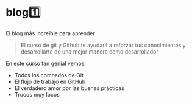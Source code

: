 # blog:one:


El blog más increíble para aprender 
>El curso de git y Github te ayudará a reforzar tus conocimientos y desarrollarte de una mejor manera como desarrollador 

En este curso tan genial vemos:
- Todos los comnados de Git 
- El flujo de trabajo en GitHub 
- El verdadero amor por las buenas prácticas 
- Trucos muy locos
